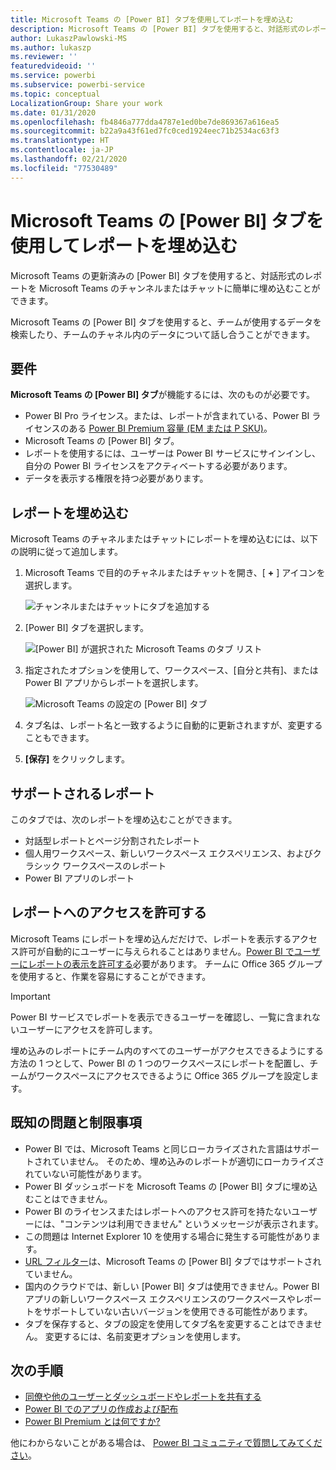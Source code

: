```yaml
---
title: Microsoft Teams の [Power BI] タブを使用してレポートを埋め込む
description: Microsoft Teams の [Power BI] タブを使用すると、対話形式のレポートをチャンネルまたはチャットに簡単に埋め込むことができます。
author: LukaszPawlowski-MS
ms.author: lukaszp
ms.reviewer: ''
featuredvideoid: ''
ms.service: powerbi
ms.subservice: powerbi-service
ms.topic: conceptual
LocalizationGroup: Share your work
ms.date: 01/31/2020
ms.openlocfilehash: fb4846a777dda4787e1ed0be7de869367a616ea5
ms.sourcegitcommit: b22a9a43f61ed7fc0ced1924eec71b2534ac63f3
ms.translationtype: HT
ms.contentlocale: ja-JP
ms.lasthandoff: 02/21/2020
ms.locfileid: "77530489"
---
```

# <a name="embed-report-with-the-power-bi-tab-for-microsoft-teams"></a>Microsoft Teams の [Power BI] タブを使用してレポートを埋め込む

Microsoft Teams の更新済みの [Power BI] タブを使用すると、対話形式のレポートを Microsoft Teams のチャンネルまたはチャットに簡単に埋め込むことができます。

Microsoft Teams の [Power BI] タブを使用すると、チームが使用するデータを検索したり、チームのチャネル内のデータについて話し合うことができます。

## <a name="requirements"></a>要件

**Microsoft Teams の [Power BI] タブ**が機能するには、次のものが必要です。

- Power BI Pro ライセンス。または、レポートが含まれている、Power BI ライセンスのある [Power BI Premium 容量 (EM または P SKU)](service-premium-what-is.md)。
- Microsoft Teams の [Power BI] タブ。
- レポートを使用するには、ユーザーは Power BI サービスにサインインし、自分の Power BI ライセンスをアクティベートする必要があります。
- データを表示する権限を持つ必要があります。

## <a name="embed-your-report"></a>レポートを埋め込む
Microsoft Teams のチャネルまたはチャットにレポートを埋め込むには、以下の説明に従って追加します。

1. Microsoft Teams で目的のチャネルまたはチャットを開き、[ **+** ] アイコンを選択します。

    ![チャンネルまたはチャットにタブを追加する](media/service-embed-report-microsoft-teams/service-embed-report-microsoft-teams-add.png)

2. [Power BI] タブを選択します。

    ![[Power BI] が選択された Microsoft Teams のタブ リスト](media/service-embed-report-microsoft-teams/service-embed-report-microsoft-teams-tab.png)

3. 指定されたオプションを使用して、ワークスペース、[自分と共有]、または Power BI アプリからレポートを選択します。

    ![Microsoft Teams の設定の [Power BI] タブ](media/service-embed-report-microsoft-teams/service-embed-report-microsoft-teams-tab-settings.png)

4. タブ名は、レポート名と一致するように自動的に更新されますが、変更することもできます。 

5. **[保存]** をクリックします。

## <a name="supported-reports"></a>サポートされるレポート

このタブでは、次のレポートを埋め込むことができます。

- 対話型レポートとページ分割されたレポート
- 個人用ワークスペース、新しいワークスペース エクスペリエンス、およびクラシック ワークスペースのレポート
- Power BI アプリのレポート


## <a name="grant-access-to-reports"></a>レポートへのアクセスを許可する

Microsoft Teams にレポートを埋め込んだだけで、レポートを表示するアクセス許可が自動的にユーザーに与えられることはありません。[Power BI でユーザーにレポートの表示を許可する](service-share-dashboards.md)必要があります。 チームに Office 365 グループを使用すると、作業を容易にすることができます。 

> [!IMPORTANT]
> Power BI サービスでレポートを表示できるユーザーを確認し、一覧に含まれないユーザーにアクセスを許可します。

埋め込みのレポートにチーム内のすべてのユーザーがアクセスできるようにする方法の 1 つとして、Power BI の 1 つのワークスペースにレポートを配置し、チームがワークスペースにアクセスできるように Office 365 グループを設定します。

## <a name="known-issues-and-limitations"></a>既知の問題と制限事項

- Power BI では、Microsoft Teams と同じローカライズされた言語はサポートされていません。 そのため、埋め込みのレポートが適切にローカライズされていない可能性があります。
- Power BI ダッシュボードを Microsoft Teams の [Power BI] タブに埋め込むことはできません。
- Power BI のライセンスまたはレポートへのアクセス許可を持たないユーザーには、"コンテンツは利用できません" というメッセージが表示されます。
- この問題は Internet Explorer 10 を使用する場合に発生する可能性があります。 <!--You can look at the [browsers support for Power BI](consumer/end-user-browsers.md) and for [Office 365](https://products.office.com/office-system-requirements#Browsers-section). -->
- [URL フィルター](service-url-filters.md)は、Microsoft Teams の [Power BI] タブではサポートされていません。
- 国内のクラウドでは、新しい [Power BI] タブは使用できません。Power BI アプリの新しいワークスペース エクスペリエンスのワークスペースやレポートをサポートしていない古いバージョンを使用できる可能性があります。 
- タブを保存すると、タブの設定を使用してタブ名を変更することはできません。 変更するには、名前変更オプションを使用します。

## <a name="next-steps"></a>次の手順
- [同僚や他のユーザーとダッシュボードやレポートを共有する](service-share-dashboards.md)  
- [Power BI でのアプリの作成および配布](service-create-distribute-apps.md)  
- [Power BI Premium とは何ですか?](service-premium-what-is.md)

他にわからないことがある場合は、 [Power BI コミュニティで質問してみてください](https://community.powerbi.com/)。
